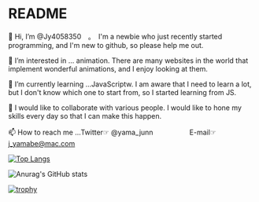 # README
👋 Hi, I’m @Jy4058350　。　I'm a newbie who just recently started programming, and I'm new to github, so please help me out.

👀 I’m interested in ... animation. There are many websites in the world that implement wonderful animations, and I enjoy looking at them.

🌱 I’m currently learning ...JavaScriptw. I am aware that I need to learn a lot, but I don't know which one to start from, so I started learning from JS.

💞️ I would like to collaborate with various people. I would like to hone my skills every day so that I can make this happen.

📫 How to reach me ...Twitter☞ @yama_junn 　　　　　E-mail☞j_yamabe@mac.com


[![Top Langs](https://github-readme-stats.vercel.app/api/top-langs/?username=anuraghazra)](https://github.com/anuraghazra/github-readme-stats)

![Anurag's GitHub stats](https://github-readme-stats.vercel.app/api?username=Jy4058350)

[![trophy](https://github-profile-trophy.vercel.app/?username=Jy4058350)](https://github.com/ryo-ma/github-profile-trophy)


